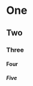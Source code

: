 # One #

## Two ##

### Three ###

#### Four ####

##### Five #####

<!-- markdownlint-configure-file {
  "MD043": {
    "headings": [
      "# One",
      "*",
      "### Three",
      "*",
      "##### Five"
    ]
  }
} -->
